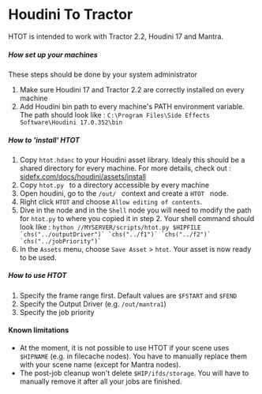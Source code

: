 # Houdini To Tractor

HTOT is intended to work with Tractor 2.2, Houdini 17 and Mantra.

##### How set up your machines

These steps should be done by your system administrator
1. Make sure Houdini 17 and Tractor 2.2 are correctly installed on every machine
2. Add Houdini bin path to every machine's PATH environment variable. The path should look like :
    ```C:\Program Files\Side Effects Software\Houdini 17.0.352\bin```

##### How to 'install' HTOT
1. Copy ```htot.hdanc``` to your Houdini asset library. Idealy this should be a shared directory for every machine.     For more details, check out : [sidefx.com/docs/houdini/assets/install](http://www.sidefx.com/docs/houdini/assets/install.html)
2. Copy  ```htot.py ``` to a directory accessible by every machine
3. Open houdini, go to the  ```/out/ ``` context and create a  ```HTOT ``` node.
4. Right click ```HTOT``` and choose ```Allow editing of contents```.
5. Dive in the node and in the ```Shell``` node you will need to modify the path for ```htot.py``` to where you copied it in step 2. Your shell command should look like :
    ```hython //MYSERVER/scripts/htot.py $HIPFILE `chs("../outputDriver")` `chs("../f1")` `chs("../f2")` `chs("../jobPriority")` ```
6. In the ```Assets``` menu, choose ```Save Asset``` > ```htot```. Your asset is now ready to be used.

##### How to use HTOT

1. Specify the frame range first. Default values are ```$FSTART``` and ```$FEND```
2. Specify the Output Driver (e.g. ```/out/mantra1```)
3. Specify the job priority

#### Known limitations
- At the moment, it is not possible to use HTOT if your scene uses ```$HIPNAME``` (e.g. in filecache nodes). You have to manually replace them with your scene name (except for Mantra nodes).
- The post-job cleanup won't delete ```$HIP/ifds/storage```. You will have to manually remove it after all your jobs are finished.
